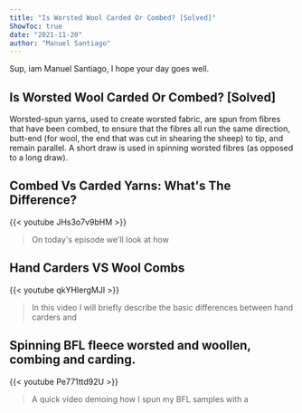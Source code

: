 ```yaml
---
title: "Is Worsted Wool Carded Or Combed? [Solved]"
ShowToc: true 
date: "2021-11-20"
author: "Manuel Santiago" 
---
```


Sup, iam Manuel Santiago, I hope your day goes well.
## Is Worsted Wool Carded Or Combed? [Solved]
Worsted-spun yarns, used to create worsted fabric, are spun from fibres that have been combed, to ensure that the fibres all run the same direction, butt-end (for wool, the end that was cut in shearing the sheep) to tip, and remain parallel. A short draw is used in spinning worsted fibres (as opposed to a long draw).

## Combed Vs Carded Yarns: What's The Difference?
{{< youtube JHs3o7v9bHM >}}
>On today's episode we'll look at how 

## Hand Carders VS Wool Combs
{{< youtube qkYHIergMJI >}}
>In this video I will briefly describe the basic differences between hand carders and 

## Spinning BFL fleece worsted and woollen, combing and carding.
{{< youtube Pe771ttd92U >}}
>A quick video demoing how I spun my BFL samples with a 

